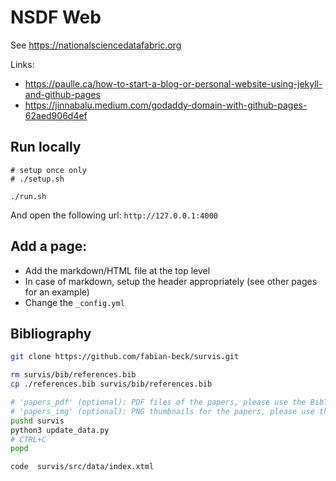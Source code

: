 # NSDF Web

See https://nationalsciencedatafabric.org

Links:
- https://paulle.ca/how-to-start-a-blog-or-personal-website-using-jekyll-and-github-pages
- https://jinnabalu.medium.com/godaddy-domain-with-github-pages-62aed906d4ef


## Run locally

```
# setup once only
# ./setup.sh

./run.sh
```

And open the following url: `http://127.0.0.1:4000`


## Add a page:

- Add the markdown/HTML file at the top level
- In case of markdown, setup the header appropriately (see other pages for an example)
- Change the `_config.yml`


## Bibliography

```bash
git clone https://github.com/fabian-beck/survis.git

rm survis/bib/references.bib
cp ./references.bib survis/bib/references.bib

# 'papers_pdf' (optional): PDF files of the papers, please use the BibTeX id as a file name
# 'papers_img' (optional): PNG thumbnails for the papers, please use the BibTeX id as a file name
pushd survis
python3 update_data.py
# CTRL+C
popd

code  survis/src/data/index.xtml
```
